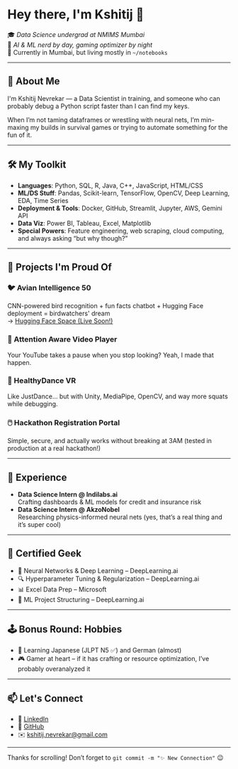 # Hey there, I'm Kshitij 👋

🎓 *Data Science undergrad at NMIMS Mumbai*  
🧠 *AI & ML nerd by day, gaming optimizer by night*  
📍 Currently in Mumbai, but living mostly in `~/notebooks`  

---

## 🚀 About Me

I'm Kshitij Nevrekar — a Data Scientist in training, and someone who can probably debug a Python script faster than I can find my keys.

When I’m not taming dataframes or wrestling with neural nets, I’m min-maxing my builds in survival games or trying to automate something for the fun of it.

---

## 🛠️ My Toolkit

- **Languages**: Python, SQL, R, Java, C++, JavaScript, HTML/CSS  
- **ML/DS Stuff**: Pandas, Scikit-learn, TensorFlow, OpenCV, Deep Learning, EDA, Time Series  
- **Deployment & Tools**: Docker, GitHub, Streamlit, Jupyter, AWS, Gemini API  
- **Data Viz**: Power BI, Tableau, Excel, Matplotlib  
- **Special Powers**: Feature engineering, web scraping, cloud computing, and always asking “but why though?”  

---

## 🧪 Projects I'm Proud Of

### 🐦 Avian Intelligence 50  
CNN-powered bird recognition + fun facts chatbot + Hugging Face deployment = birdwatchers' dream  
→ [Hugging Face Space (Live Soon!)](https://huggingface.co/aevnum)

### 👀 Attention Aware Video Player  
Your YouTube takes a pause when you stop looking? Yeah, I made that happen.

### 🕺 HealthyDance VR  
Like JustDance… but with Unity, MediaPipe, OpenCV, and way more squats while debugging.

### 🖱️ Hackathon Registration Portal  
Simple, secure, and actually works without breaking at 3AM (tested in production at a real hackathon!)

---

## 🧠 Experience

- **Data Science Intern @ Indilabs.ai**  
  Crafting dashboards & ML models for credit and insurance risk  
- **Data Science Intern @ AkzoNobel**  
  Researching physics-informed neural nets (yes, that’s a real thing and it’s super cool)

---

## 🧾 Certified Geek

- 🧠 Neural Networks & Deep Learning – DeepLearning.ai  
- 🔍 Hyperparameter Tuning & Regularization – DeepLearning.ai  
- 📊 Excel Data Prep – Microsoft  
- 🔧 ML Project Structuring – DeepLearning.ai  

---

## 🕹️ Bonus Round: Hobbies

- 🧩 Learning Japanese (JLPT N5 ✅) and German (almost)
- 🎮 Gamer at heart – if it has crafting or resource optimization, I’ve probably overanalyzed it

---

## 📫 Let's Connect

- 🔗 [LinkedIn](https://www.linkedin.com/in/kshitij-nevrekar)
- 🐙 [GitHub](https://github.com/aevnum)
- ✉️ kshitij.nevrekar@gmail.com  

---

Thanks for scrolling! Don’t forget to `git commit -m "✨ New Connection"` 😉
